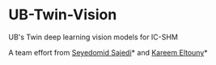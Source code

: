 # UB-Twin-Vision
UB's Twin deep learning vision models for IC-SHM

A team effort from [Seyedomid Sajedi](https://github.com/OmidSaj)\* and [Kareem Eltouny](https://github.com/keltouny)\*
